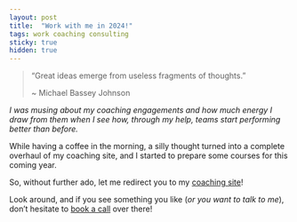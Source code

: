 ```yaml
---
layout: post
title:  "Work with me in 2024!"
tags: work coaching consulting
sticky: true
hidden: true
---
```


> “Great ideas emerge from useless fragments of thoughts.”
> 
> ~ Michael Bassey Johnson

_I was musing about my coaching engagements and how much energy I draw from them when I see how, through my help, 
teams start performing better than before._

While having a coffee in the morning, a silly thought turned into a complete overhaul of my coaching site, and I 
started to prepare some courses for this coming year.

So, without further ado, let me redirect you to my [coaching site](https://ecomba.pro)!

Look around, and if you see something you like (_or you want to talk to me_), don’t hesitate to 
[book a call](https://meetings-eu1.hubspot.com/enrique-comba-riepenhausen) over there!
